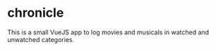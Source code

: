 # chronicle

This is a small VueJS app to log movies and musicals in watched and unwatched categories. 
